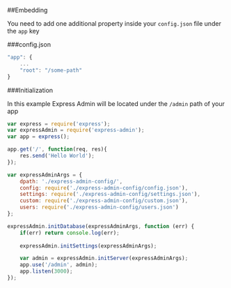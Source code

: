 ##Embedding

You need to add one additional property inside your `config.json` file under the `app` key

###config.json

```js
"app": {
	...
	"root": "/some-path"
}
```

###Initialization

In this example Express Admin will be located under the `/admin` path of your app

```js
var express = require('express');
var expressAdmin = require('express-admin');
var app = express();

app.get('/', function(req, res){
    res.send('Hello World');
});

var expressAdminArgs = {
    dpath: './express-admin-config/',
    config: require('./express-admin-config/config.json'),
    settings: require('./express-admin-config/settings.json'),
    custom: require('./express-admin-config/custom.json'),
    users: require('./express-admin-config/users.json')
};

expressAdmin.initDatabase(expressAdminArgs, function (err) {
    if(err) return console.log(err);
        
    expressAdmin.initSettings(expressAdminArgs);

    var admin = expressAdmin.initServer(expressAdminArgs);
    app.use('/admin', admin);
    app.listen(3000);
});
```
